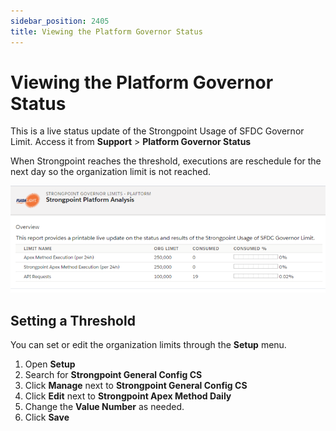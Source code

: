 ```yaml
---
sidebar_position: 2405
title: Viewing the Platform Governor Status
---
```


# Viewing the Platform Governor Status

This is a live status update of the Strongpoint Usage of SFDC Governor Limit. Access it from **Support** > **Platform Governor Status**

When Strongpoint reaches the threshold, executions are reschedule for the next day so the organization limit is not reached.

![](../../../../static/images/StrongpointSalesforceFlashlight/Content/Resources/Images/governor_800x271.png)

## Setting a Threshold

You can set or edit the organization limits through the **Setup** menu.

1. Open **Setup**
2. Search for **Strongpoint General Config CS**
3. Click **Manage** next to **Strongpoint General Config CS**
4. Click **Edit** next to **Strongpoint Apex Method Daily**
5. Change the **Value Number** as needed.
6. Click **Save**